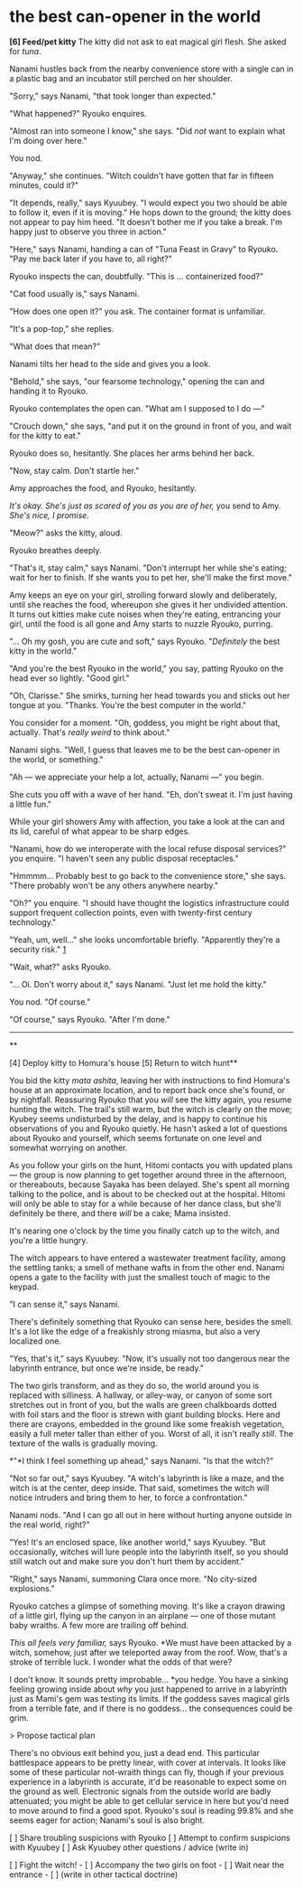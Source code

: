 # the best can-opener in the world

**\[6] Feed/pet kitty**
The kitty did not ask to eat magical girl flesh. She asked for *tuna*.

Nanami hustles back from the nearby convenience store with a single can in a plastic bag and an incubator still perched on her shoulder.

"Sorry," says Nanami, "that took longer than expected."

"What happened?" Ryouko enquires.

"Almost ran into someone I know," she says. "Did *not* want to explain what I'm doing over here."

You nod.

"Anyway," she continues. "Witch couldn't have gotten that far in fifteen minutes, could it?"

"It depends, really," says Kyuubey. "I would expect you two should be able to follow it, even if it is moving." He hops down to the ground; the kitty does not appear to pay him heed. "It doesn't bother me if you take a break. I'm happy just to observe you three in action."

"Here," says Nanami, handing a can of "Tuna Feast in Gravy" to Ryouko. "Pay me back later if you have to, all right?"

Ryouko inspects the can, doubtfully. "This is … containerized food?"

"Cat food usually is," says Nanami.

"How does one open it?" you ask. The container format is unfamiliar.

"It's a pop-top," she replies.

"What does that mean?"

Nanami tilts her head to the side and gives you a look.

"Behold," she says, "our fearsome technology," opening the can and handing it to Ryouko.

Ryouko contemplates the open can. "What am I supposed to I do —"

"Crouch down," she says, "and put it on the ground in front of you, and wait for the kitty to eat."

Ryouko does so, hesitantly. She places her arms behind her back.

"Now, stay calm. Don't startle her."

Amy approaches the food, and Ryouko, hesitantly.

*It's okay. She's just as scared of you as you are of her,* you send to Amy. *She's nice, I promise.*

"Meow?" asks the kitty, aloud.

Ryouko breathes deeply.

"That's it, stay calm," says Nanami. "Don't interrupt her while she's eating; wait for her to finish. If she wants you to pet her, she'll make the first move."

Amy keeps an eye on your girl, strolling forward slowly and deliberately, until she reaches the food, whereupon she gives it her undivided attention. It turns out kitties make cute noises when they're eating, entrancing your girl, until the food is all gone and Amy starts to nuzzle Ryouko, purring.

"… Oh my gosh, you are cute and soft," says Ryouko. "*Definitely* the best kitty in the world."

"And you're the best Ryouko in the world," you say, patting Ryouko on the head ever so lightly. "Good girl."

"Oh, Clarisse." She smirks, turning her head towards you and sticks out her tongue at you. "Thanks. You're the best computer in the world."

You consider for a moment. "Oh, goddess, you might be right about that, actually. That's *really weird* to think about."

Nanami sighs. "Well, I guess that leaves me to be the best can-opener in the world, or something."

"Ah — we appreciate your help a lot, actually, Nanami —" you begin.

She cuts you off with a wave of her hand. "Eh, don't sweat it. I'm just having a little fun."

While your girl showers Amy with affection, you take a look at the can and its lid, careful of what appear to be sharp edges.

"Nanami, how do we interoperate with the local refuse disposal services?" you enquire. "I haven't seen any public disposal receptacles."

"Hmmmm… Probably best to go back to the convenience store," she says. "There probably won't be any others anywhere nearby."

"Oh?" you enquire. "I should have thought the logistics infrastructure could support frequent collection points, even with twenty-first century technology."

"Yeah, um, well…" she looks uncomfortable briefly. "Apparently they're a security risk." [1](https://en.wikipedia.org/wiki/Tokyo_subway_sarin_attack)​

"Wait, what?" asks Ryouko.

"… Oi. Don't worry about it," says Nanami. "Just let me hold the kitty."

You nod. "Of course."

"Of course," says Ryouko. "After I'm done."

***

\*\*

\[4] Deploy kitty to Homura's house
\[5] Return to witch hunt\*\*

You bid the kitty *mata ashita*, leaving her with instructions to find Homura's house at an approximate location, and to report back once she's found, or by nightfall. Reassuring Ryouko that you *will* see the kitty again, you resume hunting the witch. The trail's still warm, but the witch is clearly on the move; Kyubey seems undisturbed by the delay, and is happy to continue his observations of you and Ryouko quietly. He hasn't asked a lot of questions about Ryouko and yourself, which seems fortunate on one level and somewhat worrying on another.

As you follow your girls on the hunt, Hitomi contacts you with updated plans — the group is now planning to get together around three in the afternoon, or thereabouts, because Sayaka has been delayed. She's spent all morning talking to the police, and is about to be checked out at the hospital. Hitomi will only be able to stay for a while because of her dance class, but she'll definitely be there, and there *will* be a cake; Mama insisted.

It's nearing one o'clock by the time you finally catch up to the witch, and you're a little hungry.

The witch appears to have entered a wastewater treatment facility, among the settling tanks; a smell of methane wafts in from the other end. Nanami opens a gate to the facility with just the smallest touch of magic to the keypad.

"I can sense it," says Nanami.

There's definitely something that Ryouko can sense here, besides the smell. It's a lot like the edge of a freakishly strong miasma, but also a very localized one.

"Yes, that's it," says Kyuubey. "Now, it's usually not too dangerous near the labyrinth entrance, but once we're inside, be ready."

The two girls transform, and as they do so, the world around you is replaced with silliness. A hallway, or alley-way, or canyon of some sort stretches out in front of you, but the walls are green chalkboards dotted with foil stars and the floor is strewn with giant building blocks. Here and there are crayons, embedded in the ground like some freakish vegetation, easily a full meter taller than either of you. Worst of all, it isn't really *still*. The texture of the walls is gradually moving.

\*"\*I think I feel something up ahead," says Nanami. "Is that the witch?"

"Not so far out," says Kyuubey. "A witch's labyrinth is like a maze, and the witch is at the center, deep inside. That said, sometimes the witch will notice intruders and bring them to her, to force a confrontation."

Nanami nods. "And I can go all out in here without hurting anyone outside in the real world, right?"

"Yes! It's an enclosed space, like another world," says Kyuubey. "But occasionally, witches will lure people into the labyrinth itself, so you should still watch out and make sure you don't hurt them by accident."

"Right," says Nanami, summoning Clara once more. "No city-sized explosions."

Ryouko catches a glimpse of something moving. It's like a crayon drawing of a little girl, flying up the canyon in an airplane — one of those mutant baby wraiths. A few more are trailing off behind.

*This all feels very familiar,* says Ryouko. \*We must have been attacked by a witch, somehow, just after we teleported away from the roof. Wow, that's a stroke of terrible luck. I wonder what the odds of that were?

I don't know. It sounds pretty improbable… \*you hedge. You have a sinking feeling growing inside about *why* you just happened to arrive in a labyrinth just as Mami's gem was testing its limits. If the goddess saves magical girls from a terrible fate, and if there is no goddess… the consequences could be grim.

\> Propose tactical plan

There's no obvious exit behind you, just a dead end. This particular battlespace appears to be pretty linear, with cover at intervals. It looks like some of these particular not-wraith things can fly, though if your previous experience in a labyrinth is accurate, it'd be reasonable to expect some on the ground as well. Electronic signals from the outside world are badly attenuated; you might be able to get cellular service in here but you'd need to move around to find a good spot. Ryouko's soul is reading 99.8% and she seems eager for action; Nanami's soul is also bright.

\[ ] Share troubling suspicions with Ryouko
\[ ] Attempt to confirm suspicions with Kyuubey
\[ ] Ask Kyuubey other questions / advice (write in)

\[ ] Fight the witch!
\- \[ ] Accompany the two girls on foot
\- \[ ] Wait near the entrance
\- \[ ] (write in other tactical doctrine)
